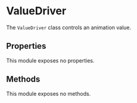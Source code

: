 # ValueDriver

The `ValueDriver` class controls an animation value.

## Properties

This module exposes no properties.

## Methods

This module exposes no methods.

